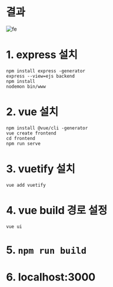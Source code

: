# 결과

![fe](https://img1.daumcdn.net/thumb/R1280x0/?scode=mtistory2&fname=https%3A%2F%2Fk.kakaocdn.net%2Fdn%2FdYaRYM%2FbtqyGwMGz9w%2FHxxNnk6QlB5E1H5DMQeGm1%2Fimg.png)

# 1. express 설치
```
npm install express -generator
express --view=ejs backend
npm install
nodemon bin/www
```

# 2. vue 설치
```
npm install @vue/cli -generator
vue create frontend
cd frontend
npm run serve
```

# 3. vuetify 설치
```
vue add vuetify
```
# 4. vue build 경로 설정
```
vue ui
```

# 5. ``` npm run build ```

# 6. localhost:3000
